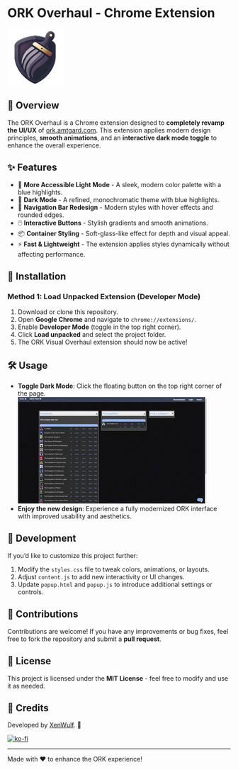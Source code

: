 # ORK Overhaul - Chrome Extension

![Icon](/extension/Icon.png)

## 🚀 Overview
The ORK Overhaul is a Chrome extension designed to **completely revamp the UI/UX** of [ork.amtgard.com](https://ork.amtgard.com). This extension applies modern design principles, **smooth animations**, and an **interactive dark mode toggle** to enhance the overall experience.

## ✨ Features
- 🌈 **More Accessible Light Mode** - A sleek, modern color palette with a blue highlights.
- 🌙 **Dark Mode** - A refined, monochromatic theme with blue highlights.
- 🎨 **Navigation Bar Redesign** - Modern styles with hover effects and rounded edges.
- 🖱️ **Interactive Buttons** - Stylish gradients and smooth animations.
- 📦 **Container Styling** - Soft-glass-like effect for depth and visual appeal.
- ⚡ **Fast & Lightweight** - The extension applies styles dynamically without affecting performance.

## 📜 Installation
### Method 1: Load Unpacked Extension (Developer Mode)
1. Download or clone this repository.
2. Open **Google Chrome** and navigate to `chrome://extensions/`.
3. Enable **Developer Mode** (toggle in the top right corner).
4. Click **Load unpacked** and select the project folder.
5. The ORK Visual Overhaul extension should now be active!

## 🛠️ Usage
- **Toggle Dark Mode**: Click the floating button on the top right corner of the page.
![Mode toggle](/assets/mode-toggle.gif)
- **Enjoy the new design**: Experience a fully modernized ORK interface with improved usability and aesthetics.

## 🔧 Development
If you’d like to customize this project further:
1. Modify the `styles.css` file to tweak colors, animations, or layouts.
2. Adjust `content.js` to add new interactivity or UI changes.
3. Update `popup.html` and `popup.js` to introduce additional settings or controls.

## 🤝 Contributions
Contributions are welcome! If you have any improvements or bug fixes, feel free to fork the repository and submit a **pull request**.

## 📜 License
This project is licensed under the **MIT License** - feel free to modify and use it as needed.

## 👤 Credits
Developed by [XenWulf](https://github.com/XenWulf). 🎉

[![ko-fi](https://ko-fi.com/img/githubbutton_sm.svg)](https://ko-fi.com/Q5Q81AF96Z)

---
Made with ❤️ to enhance the ORK experience!
